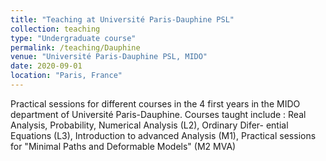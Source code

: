 ```yaml
---
title: "Teaching at Université Paris-Dauphine PSL"
collection: teaching
type: "Undergraduate course"
permalink: /teaching/Dauphine
venue: "Université Paris-Dauphine PSL, MIDO"
date: 2020-09-01
location: "Paris, France"
---
```


Practical sessions for different courses in the 4 first years in the MIDO department of Université Paris-Dauphine.
Courses taught include : Real Analysis, Probability, Numerical Analysis (L2), Ordinary Difer-
ential Equations (L3), Introduction to advanced Analysis (M1), Practical sessions for
"Minimal Paths and Deformable Models" (M2 MVA)